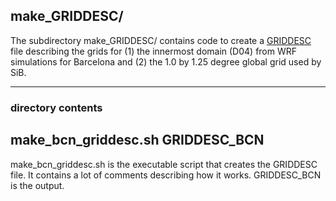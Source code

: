 ## make_GRIDDESC/ ##

The subdirectory make_GRIDDESC/ contains code to create a [GRIDDESC](https://www.cmascenter.org/ioapi/documentation/all_versions/html/GRIDDESC.html) file describing the grids for (1) the innermost domain (D04) from WRF simulations for Barcelona and (2) the 1.0 by 1.25 degree global grid used by SiB.

--------------------
### directory contents ###
make_bcn_griddesc.sh
GRIDDESC_BCN
--------------------

make_bcn_griddesc.sh is the executable script that creates the GRIDDESC file.  It contains a lot of comments describing how it works. GRIDDESC_BCN is the output.
